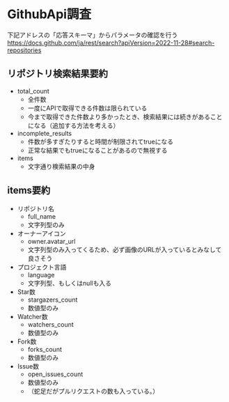 # GithubApi調査

下記アドレスの「応答スキーマ」からパラメータの確認を行う
https://docs.github.com/ja/rest/search?apiVersion=2022-11-28#search-repositories

## リポジトリ検索結果要約

- total_count
  - 全件数
  - 一度にAPIで取得できる件数は限られている
  - 今まで取得できた件数より多かったとき、検索結果には続きがあることになる（追加する方法を考える）
- incomplete_results
  - 件数が多すぎたりすると時間が制限されてtrueになる
  - 正常な結果でもtrueになることがあるので無視する
- items
  - 文字通り検索結果の中身

## items要約

- リポジトリ名
  - full_name
  - 文字列型のみ
- オーナーアイコン
  - owner.avatar_url
  - 文字列型のみ入ってくるため、必ず画像のURLが入っているとみなして良さそう
- プロジェクト言語
  - language
  - 文字列型、もしくはnullも入る
- Star数
  - stargazers_count
  - 数値型のみ
- Watcher数
  - watchers_count
  - 数値型のみ
- Fork数
  - forks_count
  - 数値型のみ
- Issue数
  - open_issues_count
  - 数値型のみ
  - （蛇足だがプルリクエストの数も入っている。）
